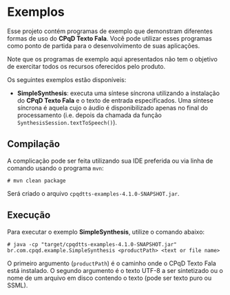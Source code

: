 # Exemplos

Esse projeto contém programas de exemplo que demonstram diferentes formas de uso do **CPqD Texto Fala**. Você pode utilizar esses programas como ponto de partida para o desenvolvimento de suas aplicações.

Note que os programas de exemplo aqui apresentados não tem o objetivo de exercitar todos os recursos oferecidos pelo produto.

Os seguintes exemplos estão disponíveis:

* **SimpleSynthesis**: executa uma síntese síncrona utilizando a instalação do **CPqD Texto Fala** e o texto de entrada especificados. Uma síntese síncrona é aquela cujo o áudio é disponibilizado apenas no final do processamento (i.e. depois da chamada da função ``SynthesisSession.textToSpeech()``).

## Compilação

A complicação pode ser feita utilizando sua IDE preferida ou via linha de comando usando o programa ``mvn``:

	# mvn clean package

Será criado o arquivo ``cpqdtts-examples-4.1.0-SNAPSHOT.jar``.

## Execução

Para executar o exemplo **SimpleSynthesis**, utilize o comando abaixo:

	# java -cp "target/cpqdtts-examples-4.1.0-SNAPSHOT.jar" br.com.cpqd.example.SimpleSynthesis <productPath> <text or file name> 
	
O primeiro argumento (``productPath``) é o caminho onde o CPqD Texto Fala está instalado. O segundo argumento é o texto UTF-8 a ser sintetizado ou o nome de um arquivo em disco contendo o texto (pode ser texto puro ou SSML).